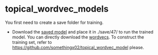 # topical_wordvec_models

You first need to create a save folder for training.
* Download the [saved model](https://topicvecmodels.s3.eu-west-2.amazonaws.com/save/47/model) and place it in ./save/47/ to run the trained model. You can directly download the [wordvecs](https://topicvecmodels.s3.eu-west-2.amazonaws.com/save/47/aggrd_all_wordrep.txt). To construct the training set, refer to https://github.com/somethingx02/topical_wordvec_model please.
